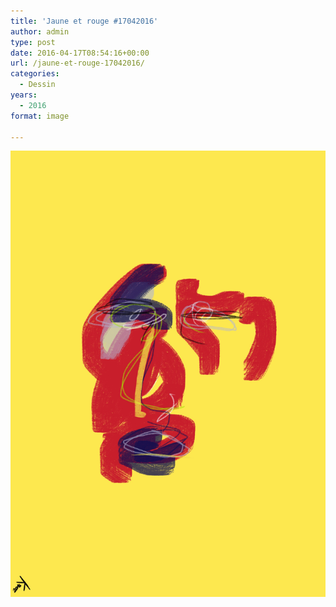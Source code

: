 ```yaml
---
title: 'Jaune et rouge #17042016'
author: admin
type: post
date: 2016-04-17T08:54:16+00:00
url: /jaune-et-rouge-17042016/
categories:
  - Dessin
years:
  - 2016
format: image

---
```

![Jaune et rouge #17042016](./img_0362.jpg)